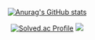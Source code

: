 [<center>![Anurag's GitHub stats](https://github-readme-stats.vercel.app/api?username=parksungje)](https://github.com/anuraghazra/github-readme-stats)

[![Solved.ac Profile](http://mazassumnida.wtf/api/v2/generate_badge?boj=parksungje0213)](https://solved.ac/parksungje0213/)
<img src="http://mazandi.herokuapp.com/api?handle=parksungje0213&theme=Light"/>
